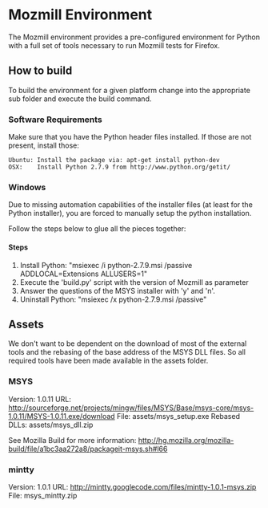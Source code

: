 # Mozmill Environment
The Mozmill environment provides a pre-configured environment for Python with a
full set of tools necessary to run Mozmill tests for Firefox.

## How to build
To build the environment for a given platform change into the appropriate sub
folder and execute the build command.

### Software Requirements
Make sure that you have the Python header files installed. If those are not present, install those:

    Ubuntu: Install the package via: apt-get install python-dev
    OSX:    Install Python 2.7.9 from http://www.python.org/getit/

### Windows
Due to missing automation capabilities of the installer files (at least for the
Python installer), you are forced to manually setup the python installation.

Follow the steps below to glue all the pieces together:

#### Steps
1. Install Python: "msiexec /i python-2.7.9.msi /passive ADDLOCAL=Extensions ALLUSERS=1"
2. Execute the 'build.py' script with the version of Mozmill as parameter
3. Answer the questions of the MSYS installer with 'y' and 'n'.
4. Uninstall Python: "msiexec /x python-2.7.9.msi /passive"

## Assets
We don't want to be dependent on the download of most of the external tools and
the rebasing of the base address of the MSYS DLL files. So all required tools
have been made available in the assets folder.

### MSYS
Version: 1.0.11
URL: http://sourceforge.net/projects/mingw/files/MSYS/Base/msys-core/msys-1.0.11/MSYS-1.0.11.exe/download
File: assets/msys_setup.exe
Rebased DLLs: assets/msys_dll.zip

See Mozilla Build for more information:
http://hg.mozilla.org/mozilla-build/file/a1bc3aa272a8/packageit-msys.sh#l66

### mintty
Version: 1.0.1
URL: http://mintty.googlecode.com/files/mintty-1.0.1-msys.zip
File: msys_mintty.zip
